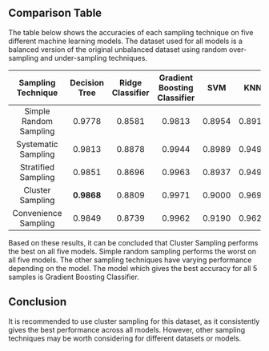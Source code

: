 
## Comparison Table

The table below shows the accuracies of each sampling technique on five different machine learning models. The dataset used for all models is a balanced version of the original unbalanced dataset using random over-sampling and under-sampling techniques.

| Sampling Technique | Decision Tree | Ridge Classifier	 | Gradient Boosting Classifier	 | SVM	 | KNN |
|:---------------:|:---------------:|:---------------:|:---------------:|:---------------:|:---------------:|
| Simple Random Sampling | 0.9778 | 0.8581 | 0.9813 | 0.8954 | 0.8915 |
| Systematic Sampling | 0.9813 | 0.8878 | 0.9944 | 0.8989 | 0.9493 |
| Stratified Sampling | 0.9851 | 0.8696 | 0.9963 | 0.8937 | 0.9498 |
| Cluster Sampling | **0.9868** | 0.8809 | 0.9971 | 0.9000 | 0.9691 |
| Convenience Sampling | 0.9849 | 0.8739 | 0.9962 | 0.9190 | 0.9623 |

Based on these results, it can be concluded that Cluster Sampling performs the best on all five models. Simple random sampling performs the worst on all five models. The other sampling techniques have varying performance depending on the model. The model which gives the best accuracy for all 5 samples is Gradient Boosting Classifier.

## Conclusion

It is recommended to use cluster sampling for this dataset, as it consistently gives the best performance across all models. However, other sampling techniques may be worth considering for different datasets or models.
 
